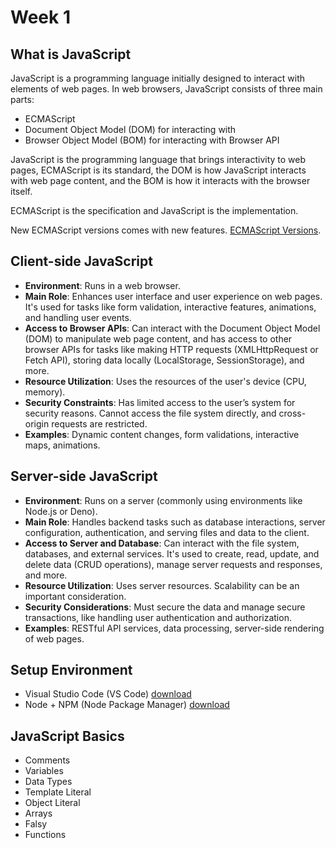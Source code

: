# Week 1
## What is JavaScript

JavaScript is a programming language initially designed to interact with elements of web pages. In web browsers, JavaScript consists of three main parts:

- ECMAScript
- Document Object Model (DOM) for interacting with
- Browser Object Model (BOM) for interacting with Browser API

JavaScript is the programming language that brings interactivity to web pages, ECMAScript is its standard, the DOM is how JavaScript interacts with web page content, and the BOM is how it interacts with the browser itself.

ECMAScript is the specification and JavaScript is the implementation. 

New ECMAScript versions comes with new features.
[ECMAScript Versions](https://www.w3schools.com/js/js_versions.asp).

## Client-side JavaScript
- **Environment**: Runs in a web browser.
- **Main Role**: Enhances user interface and user experience on web pages. It's used for tasks like form validation, interactive features, animations, and handling user events.
- **Access to Browser APIs**: Can interact with the Document Object Model (DOM) to manipulate web page content, and has access to other browser APIs for tasks like making HTTP requests (XMLHttpRequest or Fetch API), storing data locally (LocalStorage, SessionStorage), and more.
- **Resource Utilization**: Uses the resources of the user's device (CPU, memory).
- **Security Constraints**: Has limited access to the user’s system for security reasons. Cannot access the file system directly, and cross-origin requests are restricted.
- **Examples**: Dynamic content changes, form validations, interactive maps, animations.

## Server-side JavaScript
- **Environment**: Runs on a server (commonly using environments like Node.js or Deno).
- **Main Role**: Handles backend tasks such as database interactions, server configuration, authentication, and serving files and data to the client.
- **Access to Server and Database**: Can interact with the file system, databases, and external services. It's used to create, read, update, and delete data (CRUD operations), manage server requests and responses, and more.
- **Resource Utilization**: Uses server resources. Scalability can be an important consideration.
- **Security Considerations**: Must secure the data and manage secure transactions, like handling user authentication and authorization.
- **Examples**: RESTful API services, data processing, server-side rendering of web pages.

## Setup Environment
- Visual Studio Code (VS Code) [download](https://code.visualstudio.com/download)
- Node + NPM (Node Package Manager) [download](https://nodejs.org/en/download)

## JavaScript Basics

- Comments
- Variables
- Data Types
- Template Literal
- Object Literal
- Arrays
- Falsy
- Functions
